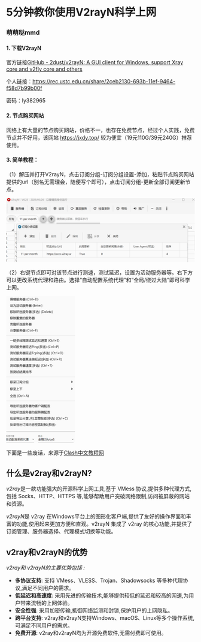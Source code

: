 # 5分钟教你使用V2rayN科学上网

### 萌萌哒mmd

#### 1. 下载V2rayN

官方链接[GitHub - 2dust/v2rayN: A GUI client for Windows, support Xray core and v2fly core and others](https://github.com/2dust/v2rayN)

个人链接：https://rec.ustc.edu.cn/share/2ceb2130-693b-11ef-9464-f58d7b99b00f

密码：ly382965

#### 2. 节点购买网站

网络上有大量的节点购买网站，价格不一，也存在免费节点，经过个人实践，免费节点并不好用，该网站 https://jxdy.top/ 较为便宜（19元110G/39元240G）推荐使用。

#### 3. 简单教程：

（1）解压并打开V2rayN，点击订阅分组-订阅分组设置-添加，粘贴节点购买网站提供的url（别名无需理会，随便写个即可），点击订阅分组-更新全部订阅更新节点。

![V2ray](V2ray.png)

​	（2）右键节点即可对该节点进行测速，测试延迟，设置为活动服务器等。右下方可以更改系统代理和路由。选择“自动配置系统代理”和“全局/绕过大陆”即可科学上网。

<img src="V2ray2.png" alt="0" style="zoom:38%;" />

下面是一些废话，来源于[Clash中文教程网](https://clashv2ray.com/20035.html)

## 什么是v2ray和v2rayN?

*v2ray*是一款功能强大的开源科学上网工具,基于 VMess 协议,提供多种代理方式,包括 Socks、HTTP、HTTPS 等,能够帮助用户突破网络限制,访问被屏蔽的网站和资源。

*v2rayN*是 v2ray 在Windows平台上的图形化客户端,提供了友好的操作界面和丰富的功能,使用起来更加方便和直观。v2rayN 集成了 v2ray 的核心功能,并提供了订阅管理、服务器选择、代理模式切换等功能。

## v2ray和v2rayN的优势

*v2ray和 v2rayN的主要优势包括 :*

- **多协议支持**: 支持 VMess、VLESS、Trojan、Shadowsocks 等多种代理协议,满足不同用户的需求。
- **低延迟和高速度**: 采用先进的传输技术,能够提供较低的延迟和较高的网速,为用户带来流畅的上网体验。
- **安全性强**: 采用加密传输,抵御网络监测和封锁,保护用户的上网隐私。
- **跨平台支持**: v2ray和v2rayN支持Windows、macOS、Linux等多个操作系统,可满足不同用户的需求。
- **免费开源**: v2ray和v2rayN均为开源免费软件,无需付费即可使用。

